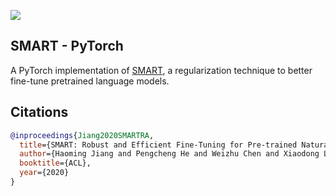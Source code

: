 
<img src="./SMART.png"></img>

## SMART - PyTorch

A PyTorch implementation of <a href="https://aclanthology.org/2020.acl-main.197.pdf">SMART</a>, a regularization technique to better fine-tune pretrained language models. 

## Citations

```bibtex
@inproceedings{Jiang2020SMARTRA,
  title={SMART: Robust and Efficient Fine-Tuning for Pre-trained Natural Language Models through Principled Regularized Optimization},
  author={Haoming Jiang and Pengcheng He and Weizhu Chen and Xiaodong Liu and Jianfeng Gao and Tuo Zhao},
  booktitle={ACL},
  year={2020}
}
```